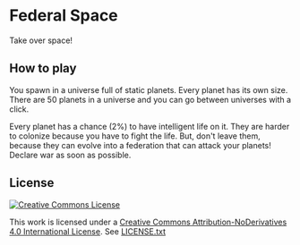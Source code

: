 # Federal Space
Take over space!

## How to play
You spawn in a universe full of static planets. Every planet has its own size. There are 50 planets in a universe and you can go between universes with a click.

Every planet has a chance (2%) to have intelligent life on it. They are harder to colonize because you have to fight the life. But, don't leave them, because they can evolve into a federation that can attack your planets! Declare war as soon as possible.

## License
[![Creative Commons License](https://i.creativecommons.org/l/by-nd/4.0/88x31.png)](http://creativecommons.org/licenses/by-nd/4.0/)

This work is licensed under a [Creative Commons Attribution-NoDerivatives 4.0 International License](http://creativecommons.org/licenses/by-nd/4.0/).
See [LICENSE.txt](https://github.com/EntityPlantt/Federal-Space/blob/main/LICENSE.txt)